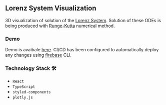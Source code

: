 ## Lorenz System Visualization

3D visualization of solution of the [Lorenz System](https://www.cfm.brown.edu/people/dobrush/am34/Mathematica/ch3/lorenz.html). Solution of these ODEs is being produced with [Runge-Kutta](https://en.wikipedia.org/wiki/Runge%E2%80%93Kutta_methods) numerical method. 

### Demo

Demo is avaibale [here](https://lorenz-viz.web.app/). CI/CD has been configured to automatically deploy any changes using [firebase](https://firebase.google.com/) CLI.


### Technology Stack :hammer_and_wrench:

* `React`
* `TypeScript`
* `styled-components`
* `plotly.js`
